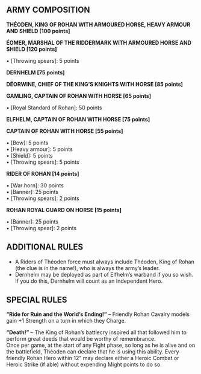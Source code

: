 ﻿## ARMY COMPOSITION

<div class="unitCard" markdown>

**THÉODEN, KING OF ROHAN WITH ARMOURED HORSE, HEAVY ARMOUR AND SHIELD [100 points]**

**ÉOMER, MARSHAL OF THE RIDDERMARK WITH ARMOURED HORSE AND SHIELD [120 points]**

• [Throwing spears]: 5 points  

**DERNHELM [75 points]**

**DÉORWINE, CHIEF OF THE KING’S KNIGHTS WITH HORSE [85 points]**

**GAMLING, CAPTAIN OF ROHAN WITH HORSE [65 points]**

• [Royal Standard of Rohan]: 50 points  

**ELFHELM, CAPTAIN OF ROHAN WITH HORSE [75 points]**

**CAPTAIN OF ROHAN WITH HORSE [55 points]**

• [Bow]: 5 points  
• [Heavy armour]: 5 points  
• [Shield]: 5 points  
• [Throwing spears]: 5 points  

**RIDER OF ROHAN [14 points]**

• [War horn]: 30 points  
• [Banner]: 25 points  
• [Throwing spears]: 2 points  

**ROHAN ROYAL GUARD ON HORSE [15 points]**

• [Banner]: 25 points  
• [Throwing spear]: 2 points  

</div>

## ADDITIONAL RULES

- A Riders of Théoden force must always include Théoden, King of Rohan (the clue is in the name!), who is always the army’s leader.
- Dernhelm may be deployed as part of Elfhelm’s warband if you so wish. If you do this, Dernhelm will count as an Independent Hero.

## SPECIAL RULES

**“Ride for Ruin and the World’s Ending!”** – Friendly Rohan Cavalry models gain +1 Strength on a turn in which they Charge.

**“Death!”** – The King of Rohan’s battlecry inspired all that followed him to perform great deeds that would be worthy of remembrance.  
Once per game, at the start of any Fight phase, so long as he is alive and on the battlefield, Théoden can declare that he is using this ability. Every friendly Rohan Hero within 12" may declare either a Heroic Combat or Heroic Strike (if able) without expending Might points to do so.
